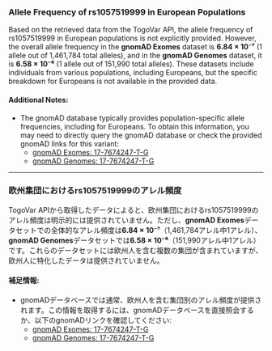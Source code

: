 ### Allele Frequency of rs1057519999 in European Populations

Based on the retrieved data from the TogoVar API, the allele frequency of rs1057519999 in European populations is not explicitly provided. However, the overall allele frequency in the **gnomAD Exomes** dataset is **6.84 × 10⁻⁷** (1 allele out of 1,461,784 total alleles), and in the **gnomAD Genomes** dataset, it is **6.58 × 10⁻⁶** (1 allele out of 151,990 total alleles). These datasets include individuals from various populations, including Europeans, but the specific breakdown for Europeans is not available in the provided data.

#### Additional Notes:
- The gnomAD database typically provides population-specific allele frequencies, including for Europeans. To obtain this information, you may need to directly query the gnomAD database or check the provided gnomAD links for this variant:
  - [gnomAD Exomes: 17-7674247-T-G](https://gnomad.broadinstitute.org/variant/17-7674247-T-G?dataset=gnomad_r4)
  - [gnomAD Genomes: 17-7674247-T-G](https://gnomad.broadinstitute.org/variant/17-7674247-T-G?dataset=gnomad_r4)

---

### 欧州集団におけるrs1057519999のアレル頻度

TogoVar APIから取得したデータによると、欧州集団におけるrs1057519999のアレル頻度は明示的には提供されていません。ただし、**gnomAD Exomes**データセットでの全体的なアレル頻度は**6.84 × 10⁻⁷**（1,461,784アレル中1アレル）、**gnomAD Genomes**データセットでは**6.58 × 10⁻⁶**（151,990アレル中1アレル）です。これらのデータセットには欧州人を含む複数の集団が含まれていますが、欧州人に特化したデータは提供されていません。

#### 補足情報:
- gnomADデータベースでは通常、欧州人を含む集団別のアレル頻度が提供されます。この情報を取得するには、gnomADデータベースを直接照会するか、以下のgnomADリンクを確認してください:
  - [gnomAD Exomes: 17-7674247-T-G](https://gnomad.broadinstitute.org/variant/17-7674247-T-G?dataset=gnomad_r4)
  - [gnomAD Genomes: 17-7674247-T-G](https://gnomad.broadinstitute.org/variant/17-7674247-T-G?dataset=gnomad_r4)